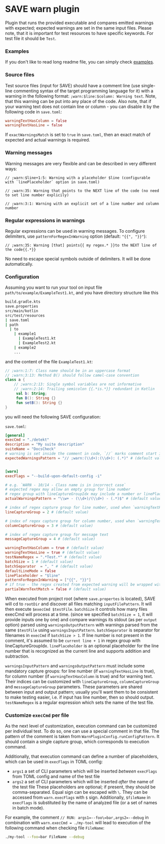 # SAVE warn plugin
Plugin that runs the provided executable and compares emitted warnings with expected; expected warnings are set in the same input files.
Please note, that it is important for test resources to have specific keywords. For test file it should be `Test`.

### Examples
If you don't like to read long readme file, you can simply check [examples](/examples/kotlin-diktat/warn).

### Source files
Test source files (input for SAVE) should have a comment line (use single-line commenting syntax of the target programming language for it)
with a warning in the following format: `;warn:$line:$column: Warning text`. Note, that this warning can be put into any place of the code.
Also note, that if your warning text does not contain line or column - you can disable it by the following code in `save.toml`:
```toml
warningTextHasColumn = false
warningTextHasLine = false
```

If `exactWarningsMatch` is set to `true` in `save.toml`, then an exact match of expected and actual warnings is required.

### Warning messages
Warning messages are very flexible and can be described in very different ways:
```
// ;warn:$line+1:5: Warning with a placeholder $line (configurable with `linePlaceholder` option in save.toml)
```
```
// ;warn:35: Warning that points to the NEXT line of the code (no need to set line number explicily)
```
```
// ;warn:3:1: Warning with an explicit set of a line number and column number
```

### Regular expressions in warnings
Regular expressions can be used in warning messages.
To configure delimiters, use `patternForRegexInWarning` option (default: `"{{", "}}"`):
```
// ;warn:35: Warning [that] points{{ my regex.* }}to the NEXT line of the code{{.*}}
```
No need to escape special symbols outside of delimiters. It will be done automatically.

### Configuration
Assuming you want to run your tool on input file `path/to/example/ExampleTest1.kt`,
and you have directory structure like this
```bash
build.gradle.kts
save.properties
src/main/kotlin
src/test/resources
| save.toml
| path
  | to
    | example1
      | ExampleTest1.kt
      | ExampleTest2.kt
    | example2
    ...
```
and the content of the file `ExampleTest1.kt`:
```kotlin
// ;warn:1:7: Class name should be in an uppercase format
// ;warn:3:13: Method B() should follow camel-case convention 
class a {
    // ;warn:2:13: Single symbol variables are not informative
    // ;warn:2:14: Trailing semicolon {{.*is.*}} redundant in Kotlin
     val b: String;
     fun B(): String {}
     fun setB(): String {}
}
```

you will need the following SAVE configuration:

`save.toml`:
```toml
[general]
execCmd = "./detekt"
description = "My suite description"
suiteName = "DocsCheck"
# warning is set inside the comment in code, `//` marks comment start in Java
expectedWarningsPattern = "// ;warn:(\\d+):(\\d+): (.*)" # (default value)


[warn]
execFlags = "--build-upon-default-config -i"

# e.g. `WARN - 10/14 - Class name is in incorrect case`
# expected regex may allow an empty group for line number
# regex group with lineCaptureGroupIdx may include a number or linePlaceholder and addition/subtraction of a number
actualWarningsPattern = "\\w+ - (\\d+)/(\\d+) - (.*)$" # (default value)

# index of regex capture group for line number, used when `warningTextHasLine == true`
lineCaptureGroup = 2 # (default value)

# index of regex capture group for column number, used when `warningTextHasColumn == true`
columnCaptureGroup = 3 # (default value)

# index of regex capture group for message text
messageCaptureGroup = 4 # (default value)

warningTextHasColumn = true # (default value)
warningTextHasLine = true # (default value)
testNameRegex = ".*Test.*" # (default value)
batchSize = 1 # (default value)
batchSeparator  = ", " # (default value)
defaultLineMode = false
linePlaceholder = "$line"
patternForRegexInWarning = ["{{", "}}"]
# if true - the regex created from expected warning will be wrapped with '.*': .*warn.*.
partialWarnTextMatch = false # (default value)
```

When executed from project root (where `save.propertes` is located), SAVE will cd to `rootDir` and discover all files
matching `inputFilePattern`. It will then execute `$execCmd $testFile`. `batchSize` it controls how many files execCmd will process at a time. (since we specified
`batchSize = 1`, it will provide inputs one by one) and compare warnings its stdout (as per `output` option) parsed using `warningsOutputPattern` with warnings
parsed from the same `$testFile` using `warningsInputPattern`. `batchSeparator` is separator for filenames in `execCmd` if `batchSize > 1`.
If line number is not present in the comment, it's assumed to be `current line + 1` in regex group with lineCaptureGroupIdx. 
`linePlaceholder` is an optional placeholder for the line number that is recognized as the current line and supports addition and subtraction.

`warningsInputPattern` and `warningsOutputPattern` must include some mandatory capture groups: for line number (if `warningTextHasLine` is true),
for column number (if `warningTextHasColumn` is true) and for warning text. Their indices can be customized
with `lineCaptureGroup`, `columnCaptureGroup` and `messageCaptureGroup` parameters. These parameters are shared between input and output pattern;
usually you'll want them to be consistent to make testing easier, i.e. if input has line number, then so should output.
`testNameRegex` is a regular expression which sets the name of the test file.

### Customize `execCmd` per file
As the next level of customization, execution command can be customized per individual test. To do so, one can use a special comment in that file.
The pattern of the comment is taken from `WarnPluginConfig.runConfigPattern`. It should contain a single capture group, which corresponds to
execution command.

Additionally, that execution command can define a number of placeholders, which can be used in `execFlags` in TOML config:
* `args1` a set of CLI parameters which will be inserted _between_ `execFlags` from TOML config and name of the test file
* `args2` a set of CLI parameters which will be inserted _after_ the name of the test file
These placeholders are optional; if present, they should be comma-separated. Equal sign can be escaped with `\`. They can be accessed
from `warn.execFlags` with `$` sign. Additionally, `$fileName` in `execFlags` is substituted by the name of analyzed file
(or a set of names in batch mode).

For example, the comment `// RUN: args1=--foo\=bar,args2=--debug` in combination with `warn.execCmd = ./my-tool` will lead to execution
of the following command when checking file `FileName`:
```bash
./my-tool --foo=bar FileName --debug
```